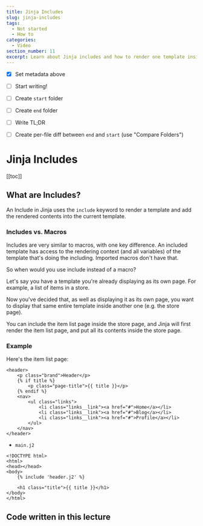 ```yaml
---
title: Jinja Includes
slug: jinja-includes
tags:
  - Not started
  - How to
categories:
  - Video
section_number: 11
excerpt: Learn about Jinja includes and how to render one template inside of another.
---
```


- [x] Set metadata above
- [ ] Start writing!
- [ ] Create `start` folder
- [ ] Create `end` folder
- [ ] Write TL;DR
- [ ] Create per-file diff between `end` and `start` (use "Compare Folders")


# Jinja Includes

[[toc]]

## What are Includes?

An Include in Jinja uses the `include` keyword to render a template and add the rendered contents into the current template.

### Includes vs. Macros

Includes are very similar to macros, with one key difference. An included template has access to the rendering context (and all variables) of the template that's doing the including. Imported macros don't have that.

So when would you use include instead of a macro?

Let's say you have a template you're already displaying as its own page. For example, a list of items in a store.

Now you've decided that, as well as displaying it as its own page, you want to display that same entire template inside another one (e.g. the store page).

You can include the item list page inside the store page, and Jinja will first render the item list page, and put all its contents inside the store page.

### Example

Here's the item list page:

```language-jinja2
<header>
	<p class="brand">Header</p>
	{% if title %}
		<p class="page-title">{{ title }}</p>
	{% endif %}
	<nav>
		<ul class="links">
			<li class="links__link"><a href="#">Home</a></li>
			<li class="links__link"><a href="#">Blog</a></li>
			<li class="links__link"><a href="#">Profile</a></li>
		</ul>
	</nav>
</header>
```

- `main.j2`

```language-jinja2
<!DOCTYPE html>
<html>
<head></head>
<body>
	{% include 'header.j2' %}

	<h1 class="title">{{ title }}</h1>
</body>
</html>
```

## Code written in this lecture
